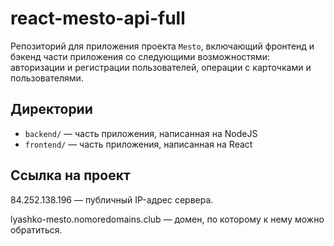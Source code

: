 # react-mesto-api-full

Репозиторий для приложения проекта `Mesto`, включающий фронтенд и бэкенд части приложения со следующими возможностями: авторизации и регистрации пользователей, операции с карточками и пользователями.

## Директории
 
* `backend/` — часть приложения, написанная на NodeJS
* `frontend/` — часть приложения, написанная на React

## Ссылка на проект

84.252.138.196 — публичный IP-адрес сервера.

lyashko-mesto.nomoredomains.club — домен, по которому к нему можно обратиться.
  
